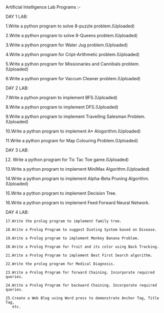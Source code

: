 Artificial Intelligence Lab Programs :-

DAY 1 LAB:
 
   1.Write a python program to solve 8-puzzle problem.(Uploaded)
   
   2.Write a python program to solve 8-Queens problem.(Uploaded)
   
   3.Write a python program for Water Jug problem.(Uploaded)
   
   4.Write a python program for Cript-Arithmetic problem.(Uploaded)
   
   5.Write a python program for Missionaries and Cannibals problem.(Uploaded)
   
   6.Write a python program for Vaccum Cleaner problem.(Uploaded)
   
DAY 2 LAB:

   7.Write a python program to implement BFS.(Uploaded)
   
   8.Write a python program to implement DFS.(Uploaded)
   
   9.Write a python program to implement Travelling Salesman Problem.(Uploaded)
   
   10.Write a python program to implement A* Alogorithm.(Uploaded)
   
   11.Write a python program for Map Colouring Problem.(Uploaded)
   
DAY 3 LAB:
   
   12. Write a python program for Tic Tac Toe game.(Uploaded)
   
   13.Write a python program to implement MiniMax Algorithm.(Uploaded)
   
   14.Write a python program to implement Alpha-Beta Pruning Algorithm.(Uploaded)
   
   15.Write a python program to implement Decision Tree.
   
   16.Write a python program to implement Feed Forward Neural Network.
   
DAY 4 LAB:
    
    17.Write the prolog program to implement family tree.
    
    18.Write a Prolog Program to suggest Dieting System based on Disease.
    
    19.Write a Prolog program to implement Monkey Banana Problem.
    
    20.Write a Prolog Program for fruit and its color using Back Tracking.
    
    21.Write a Prolog Program to implement Best First Search algorithm.
    
    22.Write the prolog program for Medical Diagnosis.
    
    23.Write a Prolog Program for forward Chaining. Incorporate required queries.
    
    24.Write a Prolog Program for backward Chaining. Incorporate required queries.
    
    25.Create a Web Blog using Word press to demonstrate Anchor Tag, Title Tag, 
       etc.

   
